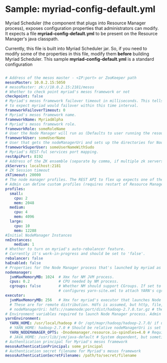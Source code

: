 # Sample: myriad-config-default.yml

Myriad Scheduler (the component that plugs into Resource Manager process), exposes configuration properties that administrators can modify. It expects a file **myriad-config-default.yml** to be present on the Resource Manager's java classpath.

Currently, this file is built into Myriad Scheduler jar. So, if you need to modify some of the properties in this file, modify them **before** building Myriad Scheduler. This sample **myriad-config-default.yml** is a standard configuration


```yaml

# Address of the mesos master - <IP:port> or ZooKeeper path
mesosMaster: 10.0.2.15:5050
# mesosMaster: zk://10.0.2.15:2181/mesos
# Whether to check point myriad's mesos framework or not
checkpoint: false
# Myriad's mesos framework failover timeout in milliseconds. This tells mesos
# to expect myriad would failover within this time interval.
frameworkFailoverTimeout: 0
# Myriad's mesos framework name.
frameworkName: MyriadAlpha
# Myriad's mesos framework role.
frameworkRole: someRoleName
# User the Node Manager will run as (Defaults to user running the resource manager if absent,  necessary for remote distribution).
frameworkUser: someUserName
# User that gets the nodeManagerUri and sets up the directories for Node Manager, must have passwordless sudo (Necessary only for remote distribution, otherwise ignored).
frameworkSuperUser: someUserNameWithSudo
# Myriad's REST-ful services port mapping.
restApiPort: 8192
# Address of the ZK ensemble (separate by comma, if multiple zk servers are used)
zkServers: localhost:2181
# ZK Session timeout
zkTimeout: 20000
# The node manager profiles. The REST API to flex up expects one of the profiles defined here.
# Admin can define custom profiles (requires restart of Resource Manager)
profiles:
  small:
    cpu: 2
    mem: 2048
  medium:
    cpu: 4
    mem: 4096
  large:
    cpu: 10
    mem: 12288
#Initial NodeManager Instances
nmInstances:
    medium: 1
# Whether to turn on myriad's auto-rebalancer feature.
# Currently it's work-in-progress and should be set to 'false'.
rebalancer: false
haEnabled: false
# Properties for the Node Manager process that's launched by myriad as a result of 'flex up' REST call.
nodemanager:
  jvmMaxMemoryMB: 1024  # Xmx for NM JVM process.
  cpus: 0.2             # CPU needed by NM process.
  cgroups: false        # Whether NM should support CGroups. If set to 'true', myriad automatically
                        # configures yarn-site.xml to attach YARN's cgroups under Mesos' cgroup hierarchy.
executor:
  jvmMaxMemoryMB: 256   # Xmx for myriad's executor that launches Node Manager.
  # These are for remote distribution. Hdfs is assumed, but http, file, and ftp are also possible.
  # nodeManagerUri: hdfs://namenode:port/dist/hadoop-2.7.0.tar.gz # the uri to d/l hadoop from   # Path to the Hadoop tarball
# Environment variables required to launch Node Manager process. Admin can also pass other environment variables to NodeManager.
yarnEnvironment:
  YARN_HOME: /usr/local/hadoop # Or /opt/mapr/hadoop/hadoop-2.7.0/ if using MapR's Hadoop
  # YARN_HOME: hadoop-2.7.0 # Should be relative nodeManagerUri is set
  YARN_NODEMANAGER_OPTS: -Dnodemanager.resource.io-spindles=4.0 # Required only if using MapR's Hadoop
  # JAVA_HOME: /usr/lib/jvm/java-default # System dependent, but sometimes necessary
# Authentication principal for Myriad's mesos framework
mesosAuthenticationPrincipal: some_principal
# Authentication secret filename for Myriad's mesos framework
mesosAuthenticationSecretFilename: /path/to/secret/filename
```
